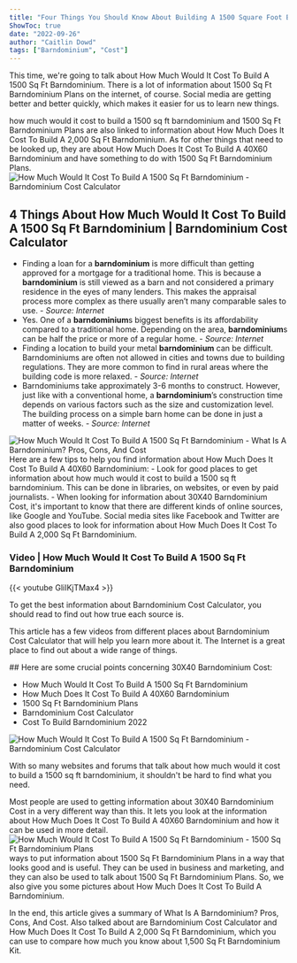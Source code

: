 ```yaml
---
title: "Four Things You Should Know About Building A 1500 Square Foot Barndominium"
ShowToc: true 
date: "2022-09-26"
author: "Caitlin Dowd" 
tags: ["Barndominium", "Cost"]
---
```


	
This time, we're going to talk about How Much Would It Cost To Build A 1500 Sq Ft Barndominium. There is a lot of information about 1500 Sq Ft Barndominium Plans on the internet, of course. Social media are getting better and better quickly, which makes it easier for us to learn new things.

how much would it cost to build a 1500 sq ft barndominium and 1500 Sq Ft Barndominium Plans are also linked to information about How Much Does It Cost To Build A 2,000 Sq Ft Barndominium. As for other things that need to be looked up, they are about How Much Does It Cost To Build A 40X60 Barndominium and have something to do with 1500 Sq Ft Barndominium Plans.
<img loading="lazy" src="http://www.theplancollection.com/Upload/Designers/120/2201/FLR_LR29076ML.JPG" onerror="this.onerror=null;this.src='https://blogger.googleusercontent.com/img/a/AVvXsEhe7F7TRXHtjiKvHb5vS7DmnxvpHiDyoYyYvm1nHB3Qp2_w3BnM6A2eq4v7FYxCC9bfZt3a9vIMtAYEKUiaDQbHMg-ViyGmRIj39MLp0bGFfgfYw1Dc9q_H-T0wiTm3l0Uq42dETrN9eC8aGJ9_IORZsxST1AcLR7np1koOfcc7tnHa4S8Mwz_xD9d0=s16000';" alt="How Much Would It Cost To Build A 1500 Sq Ft Barndominium - Barndominium Cost Calculator" >

## 4 Things About How Much Would It Cost To Build A 1500 Sq Ft Barndominium | Barndominium Cost Calculator
-   Finding a loan for a **barndominium** is more difficult than getting approved for a mortgage for a traditional home. This is because a **barndominium** is still viewed as a barn and not considered a primary residence in the eyes of many lenders. This makes the appraisal process more complex as there usually aren’t many comparable sales to use. - <cite>Source: Internet</cite>
-   Yes. One of a **barndominium**s biggest benefits is its affordability compared to a traditional home. Depending on the area, **barndominium**s can be half the price or more of a regular home. - <cite>Source: Internet</cite>
-   Finding a location to build your metal **barndominium** can be difficult. Barndominiums are often not allowed in cities and towns due to building regulations. They are more common to find in rural areas where the building code is more relaxed. - <cite>Source: Internet</cite>
-   Barndominiums take approximately 3-6 months to construct. However, just like with a conventional home, a **barndominium**’s construction time depends on various factors such as the size and customization level. The building process on a simple barn home can be done in just a matter of weeks. - <cite>Source: Internet</cite>


<img loading="lazy" src="https://cdn.homeguide.com/assets/images/content/homeguide-cost-per-square-foot-to-build-a-house-chart.jpg" onerror="this.onerror=null;this.src='https://blogger.googleusercontent.com/img/a/AVvXsEhe7F7TRXHtjiKvHb5vS7DmnxvpHiDyoYyYvm1nHB3Qp2_w3BnM6A2eq4v7FYxCC9bfZt3a9vIMtAYEKUiaDQbHMg-ViyGmRIj39MLp0bGFfgfYw1Dc9q_H-T0wiTm3l0Uq42dETrN9eC8aGJ9_IORZsxST1AcLR7np1koOfcc7tnHa4S8Mwz_xD9d0=s16000';" alt="How Much Would It Cost To Build A 1500 Sq Ft Barndominium - What Is A Barndominium? Pros, Cons, And Cost" >
Here are a few tips to help you find information about How Much Does It Cost To Build A 40X60 Barndominium:
- Look for good places to get information about how much would it cost to build a 1500 sq ft barndominium. This can be done in libraries, on websites, or even by paid journalists.
- When looking for information about 30X40 Barndominium Cost, it's important to know that there are different kinds of online sources, like Google and YouTube. Social media sites like Facebook and Twitter are also good places to look for information about How Much Does It Cost To Build A 2,000 Sq Ft Barndominium.

### Video | How Much Would It Cost To Build A 1500 Sq Ft Barndominium
{{< youtube GliIKjTMax4 >}} 

To get the best information about Barndominium Cost Calculator, you should read to find out how true each source is.

This article has a few videos from different places about Barndominium Cost Calculator that will help you learn more about it. The Internet is a great place to find out about a wide range of things.
<script async="async" data-cfasync="false" src="//normallydemandedalter.com/fe63df3c5408708b15d8dc3d9b206b31/invoke.js"></script>
<div id="container-fe63df3c5408708b15d8dc3d9b206b31"></div>
## Here are some crucial points concerning 30X40 Barndominium Cost:

- How Much Would It Cost To Build A 1500 Sq Ft Barndominium
- How Much Does It Cost To Build A 40X60 Barndominium
- 1500 Sq Ft Barndominium Plans
- Barndominium Cost Calculator
- Cost To Build Barndominium 2022

 <img loading="lazy" src="https://www.theplancollection.com/Upload/Designers/195/1000/Plan1951000Image_9_11_2016_937_0.jpg" onerror="this.onerror=null;this.src='https://blogger.googleusercontent.com/img/a/AVvXsEhe7F7TRXHtjiKvHb5vS7DmnxvpHiDyoYyYvm1nHB3Qp2_w3BnM6A2eq4v7FYxCC9bfZt3a9vIMtAYEKUiaDQbHMg-ViyGmRIj39MLp0bGFfgfYw1Dc9q_H-T0wiTm3l0Uq42dETrN9eC8aGJ9_IORZsxST1AcLR7np1koOfcc7tnHa4S8Mwz_xD9d0=s16000';" alt="How Much Would It Cost To Build A 1500 Sq Ft Barndominium - Barndominium Cost Calculator" >

With so many websites and forums that talk about how much would it cost to build a 1500 sq ft barndominium, it shouldn't be hard to find what you need.

Most people are used to getting information about 30X40 Barndominium Cost in a very different way than this. It lets you look at the information about How Much Does It Cost To Build A 40X60 Barndominium and how it can be used in more detail.
<img loading="lazy" src="https://1.bp.blogspot.com/-VnSurX2HqDY/XPOHuclK3CI/AAAAAAAADW8/rsXH6i76IbwUl2Winyav3LMeoNa9KQ0_gCLcBGAs/s1600/1500+sq+ft+house+design+for+middle+class.png" onerror="this.onerror=null;this.src='https://blogger.googleusercontent.com/img/a/AVvXsEhe7F7TRXHtjiKvHb5vS7DmnxvpHiDyoYyYvm1nHB3Qp2_w3BnM6A2eq4v7FYxCC9bfZt3a9vIMtAYEKUiaDQbHMg-ViyGmRIj39MLp0bGFfgfYw1Dc9q_H-T0wiTm3l0Uq42dETrN9eC8aGJ9_IORZsxST1AcLR7np1koOfcc7tnHa4S8Mwz_xD9d0=s16000';" alt="How Much Would It Cost To Build A 1500 Sq Ft Barndominium - 1500 Sq Ft Barndominium Plans" >
ways to put information about 1500 Sq Ft Barndominium Plans in a way that looks good and is useful. They can be used in business and marketing, and they can also be used to talk about 1500 Sq Ft Barndominium Plans. So, we also give you some pictures about How Much Does It Cost To Build A Barndominium.

In the end, this article gives a summary of What Is A Barndominium? Pros, Cons, And Cost. Also talked about are Barndominium Cost Calculator and How Much Does It Cost To Build A 2,000 Sq Ft Barndominium, which you can use to compare how much you know about 1,500 Sq Ft Barndominium Kit.
	
	

